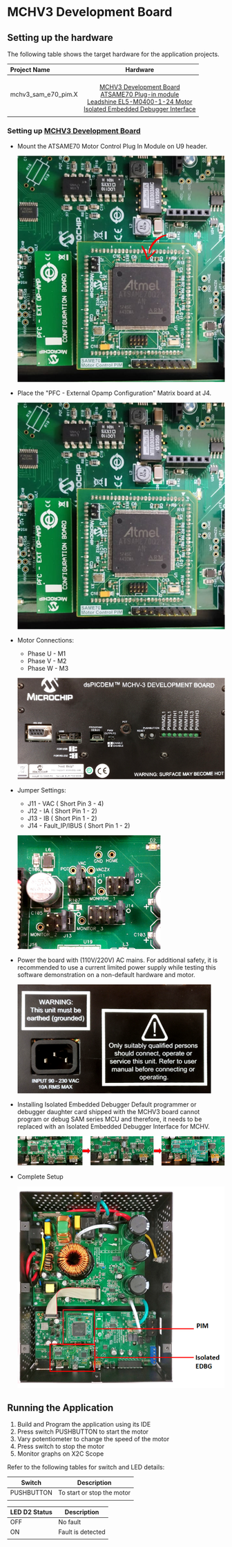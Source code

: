 # MCHV3 Development Board
## Setting up the hardware

The following table shows the target hardware for the application projects.

| Project Name| Hardware |
|:---------|:---------:|
| mchv3_sam_e70_pim.X |<br>[MCHV3 Development Board](https://www.microchip.com/developmenttools/ProductDetails/dm330023-3)<br>[ATSAME70 Plug-in module](https://www.microchip.com/Developmenttools/ProductDetails/MA320203)<br>[Leadshine EL5-M0400-1-24 Motor](https://www.microchip.com/developmenttools/ProductDetails/AC300025) <br>[Isolated Embedded Debugger Interface](https://www.microchip.com/DevelopmentTools/ProductDetails/AC320202) |
|||

### Setting up [MCHV3 Development Board](https://www.microchip.com/developmenttools/ProductDetails/dm330023-3)

- Mount the ATSAME70 Motor Control Plug In Module on U9 header. 

    ![PIM Install](images/mchv3/same70_pim_mchv3.png)

- Place the "PFC - External Opamp Configuration" Matrix board at J4.

    ![External OPAMP](images/mchv3/same70_pfc_external_opamp_mchv3.png)

- Motor Connections: 
    - Phase U - M1 
    - Phase V - M2 
    - Phase W - M3

    ![Motor Connections](images/mchv3/mchv3_back_panel.png)

- Jumper Settings: 
    - J11 - VAC ( Short Pin 3 - 4)
    - J12 - IA ( Short Pin 1 - 2)
    - J13 - IB ( Short Pin 1 - 2)
    - J14 - Fault_IP/IBUS ( Short Pin 1 - 2)

    ![jumper Settings](images/mchv3/same70_mchv3_jumper_settings.png)

- Power the board with (110V/220V) AC mains. For additional safety, it is recommended to use a current limited power supply while testing this software demonstration on a non-default hardware and motor. 

    ![jumper Settings](images/mchv3/mchv3_ac_mains.png)

- Installing Isolated Embedded Debugger
Default programmer or debugger daughter card shipped with the MCHV3 board cannot program or debug SAM series MCU and therefore, it needs to be replaced with an Isolated Embedded Debugger Interface for MCHV.

    ![Isolated EDBG](images/mchv3/mchv3_replacing_isolated_edbg.png)

- Complete Setup

    ![Setup](images/mchv3/same70_mchv3_hardware_setup.png)

## Running the Application

1. Build and Program the application using its IDE
2. Press switch PUSHBUTTON to start the motor
3. Vary potentiometer to change the speed of the motor
4. Press switch to stop the motor
5. Monitor graphs on X2C Scope

Refer to the following tables for switch and LED details:

| Switch | Description |
|------|----------------|
| PUSHBUTTON | To start or stop the motor |
||

| LED D2 Status | Description |
|------|----------------|
| OFF  | No fault  |
| ON   | Fault is detected  |
||